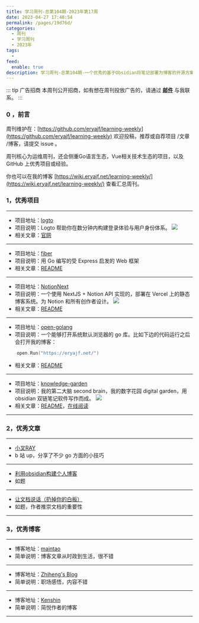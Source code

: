 ```yaml
---
title: 学习周刊-总第104期-2023年第17周
date: 2023-04-27 17:48:54
permalink: /pages/19d76d/
categories:
  - 周刊
  - 学习周刊
  - 2023年
tags:
  -
feed:
  enable: true
description: 学习周刊-总第104期-一个优秀的基于Obsidian将笔记部署为博客的开源方案
---
```


::: tip 广告招商
本周刊公开招商，如有想在周刊投放广告的，请通过 **[邮件](mailto:eryajf@163.com)** 与我联系。
:::


### 0 ，前言

周刊维护在：[https://github.com/eryajf/learning-weekly](https://github.com/eryajf/learning-weekly)  欢迎投稿，推荐或自荐项目 /文章 /博客，请提交 issue 。

周刊核心为运维周刊，还会侧重Go语言生态，Vue相关技术生态的项目，以及 GitHub 上优秀项目或经验。

你也可以在我的博客 [https://wiki.eryajf.net/learning-weekly/](https://wiki.eryajf.net/learning-weekly/) 查看汇总周刊。


### 1，优秀项目

---
- 项目地址：[logto](https://github.com/logto-io/logto)
- 项目说明：Logto 帮助你在数分钟内构建登录体验与用户身份体系。
  ![](http://t.eryajf.net/imgs/2023/03/05b2e3ce3a25bd4b.png)
- 相关文章：[官网](https://logto.io/)
---
- 项目地址：[fiber](https://github.com/gofiber/fiber)
- 项目说明：用 Go 编写的受 Express 启发的 Web 框架
- 相关文章：[README](https://github.com/gofiber/fiber/blob/master/.github/README_zh-CN.md)
---
- 项目地址：[NotionNext](https://github.com/tangly1024/NotionNext)
- 项目说明：一个使用 NextJS + Notion API 实现的，部署在 Vercel 上的静态博客系统。为 Notion 和所有创作者设计。
  ![](http://t.eryajf.net/imgs/2023/03/cc02bda576f469d6.png)
- 相关文章：[README](https://github.com/tangly1024/NotionNext#readme)
---
- 项目地址：[open-golang](https://github.com/skratchdot/open-golang)
- 项目说明：一个能够打开系统默认浏览器的 go 库。比如下边的代码运行之后会打开我的博客：
```go
	open.Run("https://eryajf.net/")
```
- 相关文章：[README](https://github.com/skratchdot/open-golang/blob/master/README.md)
---
- 项目地址：[knowledge-garden](https://github.com/oldwinter/knowledge-garden)
- 项目说明：我的第二大脑 second brain，我的数字花园 digital garden，用 obsidian 双链笔记软件写作而成。
  ![](http://t.eryajf.net/imgs/2023/03/1bbba47bf2e1c1b8.png)
- 相关文章：[README](https://github.com/oldwinter/knowledge-garden#readme)，[在线阅读](https://garden.oldwinter.top/)
---

### 2，优秀文章

---
- [小叉RAY](https://space.bilibili.com/66891783)
- b 站 up，分享了不少 go 方面的小技巧
---
- [利用obsidian构建个人博客](https://zytomorrow.top/%E6%8A%80%E6%9C%AF%E6%8A%98%E8%85%BE/%E5%88%A9%E7%94%A8obsidian%E6%9E%84%E5%BB%BA%E4%B8%AA%E4%BA%BA%E5%8D%9A%E5%AE%A2/)
- 如题
---
- [让文档说话（扔掉你的白板）](https://blog.zhiheng.io/posts/2022/03/docs/)
- 如题，作者推崇文档的重要性
---

### 3，优秀博客

---
- 博客地址：[maintao](https://maintao.com/)
- 简单说明：博客文章从时政到生活，很不错
---
- 博客地址：[Zhiheng's Blog](https://blog.zhiheng.io/)
- 简单说明：职场感悟，内容不错
---
- 博客地址：[Kenshin](https://typefully.com/wanglei001)
- 简单说明：简悦作者的博客
---